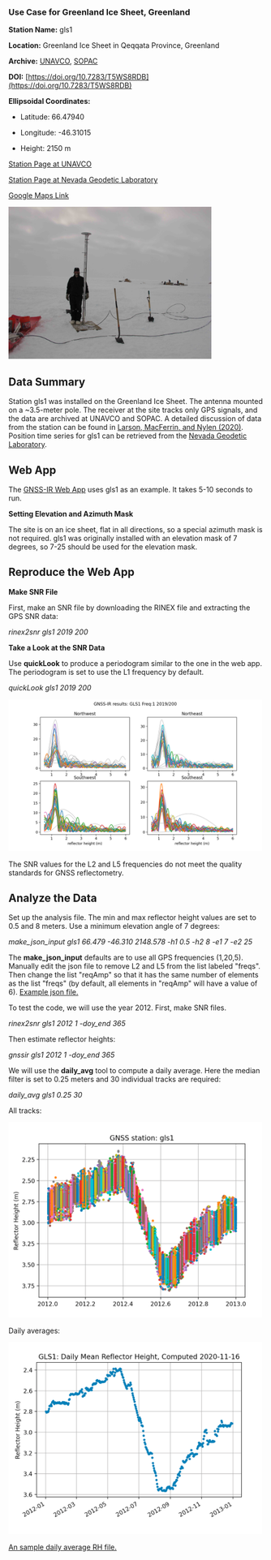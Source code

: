 ### Use Case for Greenland Ice Sheet, Greenland

**Station Name:**		gls1

**Location:**  Greenland Ice Sheet in Qeqqata Province, Greenland

**Archive:**  [UNAVCO](http://www.unavco.org), [SOPAC](http://sopac-csrc.ucsd.edu/index.php/sopac/)

**DOI:**  [https://doi.org/10.7283/T5WS8RDB](https://doi.org/10.7283/T5WS8RDB)

**Ellipsoidal Coordinates:**

- Latitude: 66.47940

- Longitude:  -46.31015

- Height:    2150 m

[Station Page at UNAVCO](https://www.unavco.org/instrumentation/networks/status/nota/overview/gls1)

[Station Page at Nevada Geodetic Laboratory](http://geodesy.unr.edu/NGLStationPages/stations/GLS1.sta)

[Google Maps Link](https://goo.gl/maps/391a7h2HpacAa59u8) 

<img src="gls1.jpg" width="400">

## Data Summary

Station gls1 was installed on the Greenland Ice Sheet.
The antenna mounted on a ~3.5-meter pole.  The receiver at the site tracks only 
GPS signals, and the data are archived at UNAVCO and SOPAC.  A detailed discussion of 
data from the station can be found in [Larson, MacFerrin, and Nylen (2020)](https://tc.copernicus.org/articles/14/1985/2020/tc-14-1985-2020.pdf). 
Position time series for gls1 can be retrieved from the [Nevada Geodetic Laboratory](http://geodesy.unr.edu/gps_timeseries/tenv3/IGS14/GLS1.tenv3).

## Web App

The [GNSS-IR Web App](https://gnss-reflections.org/fancy6?example=gls1) uses gls1 as an example. 
It takes 5-10 seconds to run.

**Setting Elevation and Azimuth Mask**

The site is on an ice sheet, flat in all directions, so a special azimuth mask is not required.
gls1 was originally installed with an elevation mask of 7 degrees, so 7-25 should be used for the elevation mask.

## Reproduce the Web App

**Make SNR File**

First, make an SNR file by downloading the RINEX file and extracting the GPS SNR data:

*rinex2snr gls1 2019 200*

**Take a Look at the SNR Data**

Use **quickLook** to produce a periodogram similar to the one in the web app. The periodogram  is set to use the L1 frequency by default.

*quickLook gls1 2019 200*

<img src="gls1-L1.png" width="500">

The SNR values for the L2 and L5 frequencies do not meet the quality standards for GNSS reflectometry.

## Analyze the Data

Set up the analysis file. The min and max reflector height values are set to 0.5 and 8 meters. 
Use a minimum elevation angle of 7 degrees: 

*make_json_input gls1 66.479 -46.310 2148.578 -h1 0.5 -h2 8 -e1 7 -e2 25*

The **make_json_input** defaults are to use all GPS frequencies (1,20,5). 
Manually edit the json file to remove L2 and L5 from the list 
labeled "freqs". Then change the list "reqAmp" so that it has the same number 
of elements as the list "freqs" (by default, all elements in "reqAmp" will have a value of 6). 
[Example json file.](gls1.json)

To test the code, we will use the year 2012. First, make SNR files.

*rinex2snr gls1 2012 1 -doy_end 365*

Then estimate reflector heights:

*gnssir gls1 2012 1 -doy_end 365*

We will use the **daily_avg** tool to compute a daily average. Here the median filter is set to 0.25 meters 
and 30 individual tracks are required:

*daily_avg gls1 0.25 30*

All tracks:

<img src="gls1-1.png" width="500"/>

Daily averages:

<img src="gls1-2.png" width="500"/>


[An sample daily average RH file.](gls1-dailyavg.txt)



